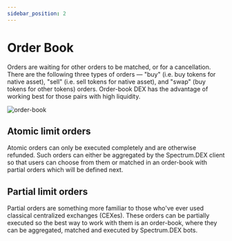 ```yaml
---
sidebar_position: 2
---
```


# Order Book

Orders are waiting for other orders to be matched, or for a cancellation. There are the following three types of orders — "buy" (i.e. buy tokens for native asset), "sell" (i.e. sell tokens for native asset), and "swap" (buy tokens for other tokens) orders. Order-book DEX has the advantage of working best for those pairs with high liquidity.

![order-book](/img/protocol-overview/amm/4.png)

## Atomic limit orders
Atomic orders can only be executed completely and are otherwise refunded. Such orders can either be aggregated by the Spectrum.DEX client so that users can choose from them or matched in an order-book with partial orders which will be defined next.

## Partial limit orders
Partial orders are something more familiar to those who've ever used classical centralized exchanges (CEXes). These orders can be partially executed so the best way to work with them is an order-book, where they can be aggregated, matched and executed by Spectrum.DEX bots.

